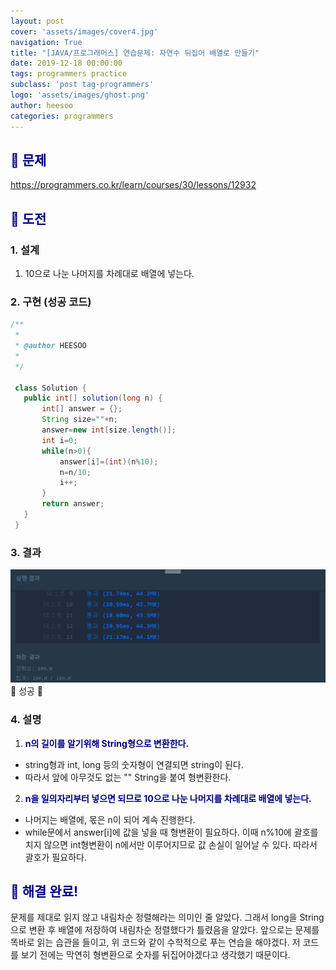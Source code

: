 ```yaml
---
layout: post
cover: 'assets/images/cover4.jpg'
navigation: True
title: "[JAVA/프로그래머스] 연습문제: 자연수 뒤집어 배열로 만들기"
date: 2019-12-18 00:00:00
tags: programmers practice
subclass: 'post tag-programmers'
logo: 'assets/images/ghost.png'
author: heesoo
categories: programmers
---
```

## <span style="color:navy">👀 문제</span>
<https://programmers.co.kr/learn/courses/30/lessons/12932>

## <span style="color:navy">👊 도전</span>

### 1. 설계
1. 10으로 나눈 나머지를 차례대로 배열에 넣는다.

### 2. 구현 (성공 코드)
```java
/**
 *
 * @author HEESOO
 *
 */

 class Solution {
   public int[] solution(long n) {
       int[] answer = {};
       String size=""+n;
       answer=new int[size.length()];
       int i=0;
       while(n>0){
           answer[i]=(int)(n%10);
           n=n/10;
           i++;
       }
       return answer;
   }
 }
 ```

### 3. 결과
![실행결과](./assets/images/191218_5.PNG)
🤟 성공 🤟

### 4. 설명
1. **<span style="color:navy">n의 길이를 알기위해 String형으로 변환한다.</span>**
- string형과 int, long 등의 숫자형이 연결되면 string이 된다.
- 따라서 앞에 아무것도 없는 "" String을 붙여 형변환한다.
2. **<span style="color:navy">n을 일의자리부터 넣으면 되므로 10으로 나눈 나머지를 차례대로 배열에 넣는다.</span>**
- 나머지는 배열에, 몫은 n이 되어 계속 진행한다.
- while문에서 answer[i]에 값을 넣을 때 형변환이 필요하다. 이때 n%10에 괄호를 치지 않으면 int형변환이 n에서만 이루어지므로 값 손실이 일어날 수 있다. 따라서 괄호가 필요하다.

## <span style="color:navy">👏 해결 완료!</span>
문제를 제대로 읽지 않고 내림차순 정렬해라는 의미인 줄 알았다. 그래서 long을 String으로 변환 후 배열에 저장하여 내림차순 정렬했다가 틀렸음을 알았다. 앞으로는 문제를 똑바로 읽는 습관을 들이고, 위 코드와 같이 수학적으로 푸는 연습을 해야겠다. 저 코드를 보기 전에는 막연히 형변환으로 숫자를 뒤집어야겠다고 생각했기 때문이다.
